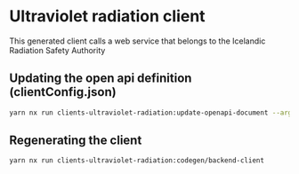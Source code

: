 # Ultraviolet radiation client

This generated client calls a web service that belongs to the Icelandic Radiation Safety Authority

## Updating the open api definition (clientConfig.json)

```sh
yarn nx run clients-ultraviolet-radiation:update-openapi-document --args="--apiKey=INSERT_API_KEY_HERE"
```

## Regenerating the client

```sh
yarn nx run clients-ultraviolet-radiation:codegen/backend-client
```
